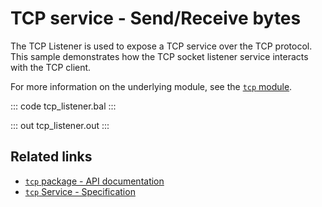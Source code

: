# TCP service - Send/Receive bytes

The TCP Listener is used to expose a TCP service over the TCP protocol. This sample demonstrates how the TCP socket listener service interacts with the TCP client.

For more information on the underlying module, see the [`tcp` module](https://lib.ballerina.io/ballerina/tcp/latest).

::: code tcp_listener.bal :::

::: out tcp_listener.out :::

## Related links
- [`tcp` package - API documentation](https://lib.ballerina.io/ballerina/tcp/latest)
- [`tcp` Service  - Specification](/spec/tcp/#3-service-types)
